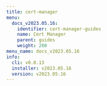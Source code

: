 ```yaml
---
title: cert-manager
menu:
  docs_v2023.05.16:
    identifier: cert-manager-guides
    name: Cert Manager
    parent: guides
    weight: 200
menu_name: docs_v2023.05.16
info:
  cli: v0.0.13
  installer: v2023.05.16
  version: v2023.05.16
---
```



